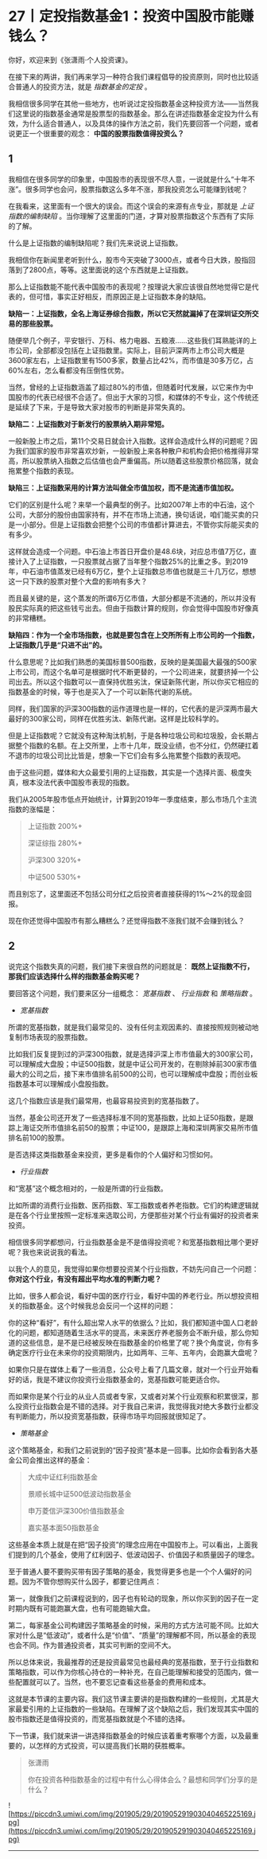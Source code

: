 # 27丨定投指数基金1：投资中国股市能赚钱么？

你好，欢迎来到《张潇雨·个人投资课》。

在接下来的两讲，我们再来学习一种符合我们课程倡导的投资原则，同时也比较适合普通人的投资方法，就是 *指数基金的定投* 。

我相信很多同学在其他一些地方，也听说过定投指数基金这种投资方法——当然我们这里说的指数基金通常是股票型的指数基金。那么在讲述指数基金定投为什么有效，为什么适合普通人，以及具体的操作方法之前，我们先要回答一个问题，或者说更正一个很重要的观念： **中国的股票指数值得投资么？**

## 1

我相信在很多同学的印象里，中国股市的表现很不尽人意，一说就是什么“十年不涨”。很多同学也会问，股票指数这么多年不涨，那我投资怎么可能赚到钱呢？

在我看来，这里面有一个很大的误会。而这个误会的来源有点专业，那就是 *上证指数的编制缺陷* 。当你理解了这里面的门道，才算对股票指数这个东西有了实际的了解。

什么是上证指数的编制缺陷呢？我们先来说说上证指数。

我相信你在新闻里老听到什么，股市今天突破了3000点，或者今日大跌，股指回落到了2800点，等等。这里面说的这个东西就是上证指数。

那么上证指数能不能代表中国股市的表现呢？按理说大家应该很自然地觉得它是代表的，但可惜，事实正好相反，而原因正是上证指数本身的缺陷。

 **缺陷一：上证指数，全名上海证券综合指数，所以它天然就漏掉了在深圳证交所交易的那些股票。**

随便举几个例子，平安银行、万科、格力电器、五粮液……这些我们耳熟能详的上市公司，全部都没包括在上证指数里。实际上，目前沪深两市上市公司大概是3600家左右，上证指数里有1500多家，数量占比42%，而市值是30多万亿，占60%左右，怎么看都没有压倒性优势。

当然，曾经的上证指数涵盖了超过80%的市值，但随着时代发展，以它来作为中国股市的代表已经很不合适了。但出于大家的习惯，和媒体的不专业，这个传统还是延续了下来，于是导致大家对股市的判断是非常失真的。

 **缺陷二：上证指数对于新发行的股票纳入期非常短。**

一般新股上市之后，第11个交易日就会计入指数。这样会造成什么样的问题呢？因为我们国家的股市非常喜欢炒新，一般新股上来各种散户和机构会把价格推得非常高，所以股票纳入指数之后估值也会严重偏高。所以随着这些股票价格回落，就会拖累整个指数的表现。

 **缺陷三：上证指数采用的计算方法叫做全市值加权，而不是流通市值加权。**

它们的区别是什么呢？来举一个最典型的例子。比如2007年上市的中石油，这个公司，大部分的股份由国家持有，并不在市场上流通，换句话说，咱们能买卖的只是一小部分。但是上证指数会把整个公司的市值都计算进去，不管你实际能买卖的有多少。

这样就会造成一个问题。中石油上市首日开盘价是48.6块，对应总市值7万亿，直接计入了上证指数，一只股票就占据了当年整个指数25%的比重之多。到2019年，中石油市值蒸发已经有6万亿，整个上证指数总市值也就是三十几万亿，想想这一只下跌的股票对整个大盘的影响有多大？

而且最关键的是，这个蒸发的所谓6万亿市值，大部分都是不流通的，所以并没有股民实际真的把这些钱亏出去。但由于指数计算的规则，你会觉得中国股市好像真的非常糟糕。

 **缺陷四：作为一个全市场指数，也就是要包含在上交所所有上市公司的一个指数，上证指数几乎是“只进不出”的。**

什么意思呢？比如我们熟悉的美国标普500指数，反映的是美国最大最强的500家上市公司，而这个名单可是根据时代不断更替的，一个公司进来，就要挤掉一个公司出去。所以这个指数可以一直保持优胜劣汰，保证新陈代谢，所以你买它相应的指数基金的时候，等于也是买入了一个可以新陈代谢的系统。

同样，我们国家的沪深300指数的运作道理也是一样的，它代表的是沪深两市最大最好的300家公司，同样在优胜劣汰、新陈代谢。这样是比较科学的。

但是上证指数呢？它就没有这种淘汰机制，于是各种垃圾公司和垃圾股，会长期占据整个指数的名额。在上交所里，上市十几年，既没业绩，也不分红，仍然硬扛着不退市的垃圾公司比比皆是，想象一下它们会有多么拖累整个指数的表现吧。

由于这些问题，媒体和大众最爱引用的上证指数，其实是一个选择片面、极度失真，根本没法代表中国股市表现的指数。

我们从2005年股市低点开始统计，计算到2019年一季度结束，那么市场几个主流指数的涨幅是：

> 上证指数 200%+
> 
> 
> 
> 深证综指 280%+
> 
> 
> 
> 沪深300 320%+
> 
> 
> 
> 中证500 530%+

而且别忘了，这里面还不包括公司分红之后投资者直接获得的1%～2%的现金回报。

现在你还觉得中国股市有那么糟糕么？还觉得指数不涨我们就不会赚到钱么？

## 2

说完这个指数失真的问题，我们接下来很自然的问题就是： **既然上证指数不行，那我们应该选择什么样的指数基金购买呢？**

要回答这个问题，我们要来区分一组概念： *宽基指数* 、 *行业指数* 和 *策略指数* 。

* *宽基指数* 

所谓的宽基指数，就是我们最常见的、没有任何主观因素的、直接按照规则被动地复制市场表现的股票指数。

比如我们反复提到过的沪深300指数，就是选择沪深上市市值最大的300家公司，可以理解成大盘股；中证500指数，就是中证公司开发的，在剔除掉前300家市值最大的公司之后，接下来市值排名前500的公司，也可以理解成中盘股；而创业板指数基本可以理解成小盘股指数。

这几个指数应该是我们最常用，也最容易投资到的宽基指数了。

当然，基金公司还开发了一些选择标准不同的宽基指数，比如上证50指数，是跟踪上海证交所市值排名前50的股票；中证100，是跟踪上海和深圳两家交易所市值排名前100的股票。

是否选择这类指数基金来投资，更多是看你的个人偏好和习惯如何。

* *行业指数* 

和“宽基”这个概念相对的，一般是所谓的行业指数。

比如所谓的消费行业指数、医药指数、军工指数或者养老指数。它们的构建逻辑就是在各个行业里按照一定标准来选取公司，方便那些对某个行业有偏好的投资者来投资。

相信很多同学都想问，行业指数基金是不是值得投资呢？和宽基指数相比哪个更好呢？我也来说说我的看法。

以我个人的意见，我觉得如果你想要投资某个行业指数，不妨先问自己一个问题： **你对这个行业，有没有超出平均水准的判断力呢？**

比如，很多人都会说，看好中国的医疗行业，看好中国的养老行业。所以想投资相关的指数基金。这个时候我总会反问一个这样的问题：

你的这种“看好”，有什么超出常人水平的依据么？比如，我们都知道中国人口老龄化的问题，都知道随着生活水平的提高，未来医疗养老服务会不断升级，那么你知道的这些信息，是不是已经被反映在指数基金的价格里了呢？换个角度说，你有多确定医疗行业在未来你的投资期限内，比如两年、三年、五年内，会跑赢大盘呢？

如果你只是在媒体上看了一些消息，公众号上看了几篇文章，就对一个行业开始看好的话，我是不建议你投资行业指数基金的，宽基指数可能更适合你。

而如果你是某个行业的从业人员或者专家，又或者对某个行业观察和积累很深，那么投资行业指数会是不错的选择。对于我自己来讲，我觉得我对绝大多数行业都没有判断能力，所以投资宽基指数，获得市场平均回报就很知足了。

* *策略基金* 

这个策略基金，和我们之前说到的“因子投资”基本是一回事。比如你会看到各大基金公司会推出这样的基金：

> 大成中证红利指数基金
> 
> 
> 
> 景顺长城中证500低波动指数基金
> 
> 
> 
> 申万菱信沪深300价值指数基金
> 
> 
> 
> 嘉实基本面50指数基金

这些基金本质上就是在把“因子投资”的理念应用在中国股市上。可以看出，上面我们提到的几个基金，使用了红利因子、低波动因子、价值因子和质量因子的理念。

至于普通人要不要购买带有因子策略的基金，我觉得更多也是一个个人偏好的问题。因为不管你想购买什么因子，都要记住两点：

第一，就像我们之前课程说到的，因子也有轮动的现象，所以你买到的因子在一定时期内既有可能跑赢大盘，也有可能跑输大盘。

第二，每家基金公司构建因子策略基金的时候，采用的方式方法可能不同。比如大家对什么是“低波动”，或者什么是“价值”、“质量”的理解都不同，所以基金的表现也会不同。作为普通投资者，其实可判断的空间不大。

所以总体来说，我最推荐的还是投资最常见也最经典的宽基指数，至于行业指数和策略指数，可以作为你核心持仓的一种补充，在自己能理解和接受的范围内，做一些配置就可以了。当然，也不要忘记查看这些基金的费用和成本。

这就是本节课的主要内容。我们这节课主要讲的是指数构建的一些规则，尤其是大家最爱引用的上证指数的一些缺陷。在理解了这个缺陷之后，我们发现其实中国的股市指数还是值得投资的，而宽基指数就是个不错的选择。

下一节课，我们就来讲一讲选择指数基金的时候应该着重考察哪个方面，以及最重要的，以怎样的方式投资，可以提高我们长期的获胜概率。

> 张潇雨
> 
> 你在投资各种指数基金的过程中有什么心得体会么？最想和同学们分享的是什么？

![https://piccdn3.umiwi.com/img/201905/29/201905291903040465225169.jpg](https://piccdn3.umiwi.com/img/201905/29/201905291903040465225169.jpg)

---
